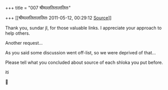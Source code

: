 +++
title = "007 श्रीमल्ललितालालितः"

+++
[[श्रीमल्ललितालालितः	2011-05-12, 00:29:12 [Source](https://groups.google.com/g/samskrita/c/TxfXW-8ksYQ)]]



Thank you, sundar jI, for those valuable links. I appreciate your approach to help others.

Another request...

As you said some discussion went off-list, so we were deprived of that...

Please tell what you concluded about source of each shloka you put before.

iti  



